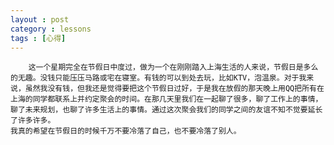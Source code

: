 ```yaml
---
layout : post
category : lessons
tags : [心得]
---
```

	    这一个星期完全在节假日中度过，做为一个在刚刚踏入上海生活的人来说，节假日是多么的无趣。没钱只能压压马路或宅在寝室。有钱的可以到处去玩，比如KTV，泡温泉。对于我来说，虽然我没有钱，但我还是觉得要把这个节假日过好，于是我在放假的那天晚上用QQ把所有在上海的同学都联系上并约定聚会的时间。在那几天里我们在一起聊了很多，聊了工作上的事情，聊了未来规划，也聊了许多生活上的事情。通过这次聚会我们的同学之间的友谊不知不觉要延长了许多许多。
	我真的希望在节假日的时候千万不要冷落了自己，也不要冷落了别人。